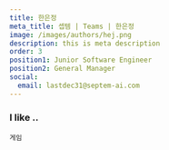 ```yaml
---
title: 한은정
meta_title: 셉템 | Teams | 한은정
image: /images/authors/hej.png
description: this is meta description
order: 3
position1: Junior Software Engineer
position2: General Manager
social:
  email: lastdec31@septem-ai.com
---
```


### I like ..
  `게임`
